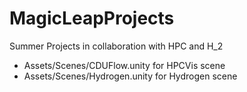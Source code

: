 # MagicLeapProjects
Summer Projects in collaboration with HPC and H_2

- Assets/Scenes/CDUFlow.unity for HPCVis scene
- Assets/Scenes/Hydrogen.unity for Hydrogen scene
